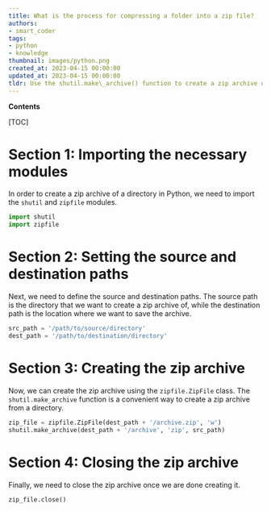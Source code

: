 ```yaml
---
title: What is the process for compressing a folder into a zip file?
authors:
- smart_coder
tags:
- python
- knowledge
thumbnail: images/python.png
created_at: 2023-04-15 00:00:00
updated_at: 2023-04-15 00:00:00
tldr: Use the shutil.make\_archive() function to create a zip archive of a directory in Python.
---
```


**Contents**

[TOC]

# Section 1: Importing the necessary modules

In order to create a zip archive of a directory in Python, we need to import the `shutil` and `zipfile` modules.

```python
import shutil
import zipfile
```

# Section 2: Setting the source and destination paths

Next, we need to define the source and destination paths. The source path is the directory that we want to create a zip archive of, while the destination path is the location where we want to save the archive.

```python
src_path = '/path/to/source/directory'
dest_path = '/path/to/destination/directory'
```

# Section 3: Creating the zip archive

Now, we can create the zip archive using the `zipfile.ZipFile` class. The `shutil.make_archive` function is a convenient way to create a zip archive from a directory.

```python
zip_file = zipfile.ZipFile(dest_path + '/archive.zip', 'w')
shutil.make_archive(dest_path + '/archive', 'zip', src_path)
```

# Section 4: Closing the zip archive

Finally, we need to close the zip archive once we are done creating it.

```python
zip_file.close()
```
